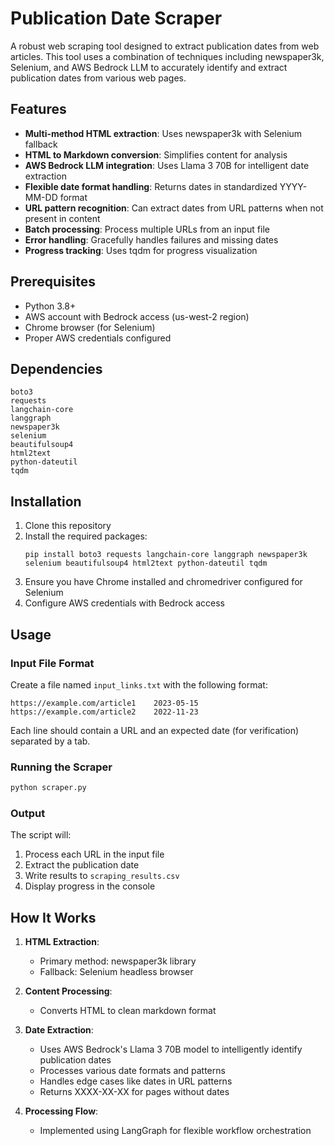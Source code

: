 # Publication Date Scraper

A robust web scraping tool designed to extract publication dates from web articles. This tool uses a combination of techniques including newspaper3k, Selenium, and AWS Bedrock LLM to accurately identify and extract publication dates from various web pages.

## Features

- **Multi-method HTML extraction**: Uses newspaper3k with Selenium fallback
- **HTML to Markdown conversion**: Simplifies content for analysis
- **AWS Bedrock LLM integration**: Uses Llama 3 70B for intelligent date extraction
- **Flexible date format handling**: Returns dates in standardized YYYY-MM-DD format
- **URL pattern recognition**: Can extract dates from URL patterns when not present in content
- **Batch processing**: Process multiple URLs from an input file
- **Error handling**: Gracefully handles failures and missing dates
- **Progress tracking**: Uses tqdm for progress visualization

## Prerequisites

- Python 3.8+
- AWS account with Bedrock access (us-west-2 region)
- Chrome browser (for Selenium)
- Proper AWS credentials configured

## Dependencies

```
boto3
requests
langchain-core
langgraph
newspaper3k
selenium
beautifulsoup4
html2text
python-dateutil
tqdm
```

## Installation

1. Clone this repository
2. Install the required packages:
   ```
   pip install boto3 requests langchain-core langgraph newspaper3k selenium beautifulsoup4 html2text python-dateutil tqdm
   ```
3. Ensure you have Chrome installed and chromedriver configured for Selenium
4. Configure AWS credentials with Bedrock access

## Usage

### Input File Format

Create a file named `input_links.txt` with the following format:
```
https://example.com/article1    2023-05-15
https://example.com/article2    2022-11-23
```

Each line should contain a URL and an expected date (for verification) separated by a tab.

### Running the Scraper

```bash
python scraper.py
```

### Output

The script will:
1. Process each URL in the input file
2. Extract the publication date
3. Write results to `scraping_results.csv`
4. Display progress in the console

## How It Works

1. **HTML Extraction**: 
   - Primary method: newspaper3k library
   - Fallback: Selenium headless browser

2. **Content Processing**:
   - Converts HTML to clean markdown format

3. **Date Extraction**:
   - Uses AWS Bedrock's Llama 3 70B model to intelligently identify publication dates
   - Processes various date formats and patterns
   - Handles edge cases like dates in URL patterns
   - Returns XXXX-XX-XX for pages without dates

4. **Processing Flow**:
   - Implemented using LangGraph for flexible workflow orchestration

